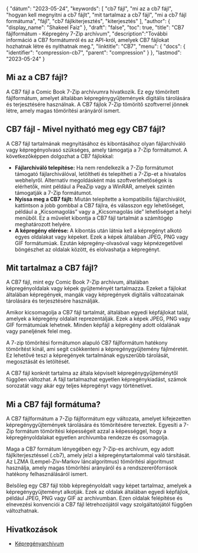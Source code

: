 {
"dátum": "2023-05-24",
  "keywords": [
"cb7 fájl",
"mi az a cb7 fájl",
"hogyan kell megnyitni a cb7 fájlt",
"mit tartalmaz a cb7 fájl",
"mi a cb7 fájl formátuma",
"fájl",
"cb7 fájlkiterjesztés",
"kiterjesztés"
],
  "author": {
"display_name": "Shakeel Faiz"
},
"draft": "false",
"toc": true,
"title": "CB7 fájlformátum - Képregény 7-Zip archívum",
  "description":"További információ a CB7 formátumról és az API-król, amelyek CB7 fájlokat hozhatnak létre és nyithatnak meg.",
"linktitle": "CB7",
  "menu": {
    "docs": {
      "identifier": "compression-cb7",
      "parent": "compression"
}
},
"lastmod": "2023-05-24"
}

## Mi az a CB7 fájl?

A CB7 fájl a Comic Book 7-Zip archívumra hivatkozik. Ez egy tömörített fájlformátum, amelyet általában képregénygyűjtemények digitális tárolására és terjesztésére használnak. A CB7 fájlok 7-Zip tömörítő szoftverrel jönnek létre, amely magas tömörítési arányáról ismert.

## CB7 fájl - Mivel nyitható meg egy CB7 fájl?

A CB7 fájl tartalmának megnyitásához és kibontásához olyan fájlarchiváló vagy képregényolvasó szükséges, amely támogatja a 7-Zip formátumot. A következőképpen dolgozhat a CB7 fájlokkal:

- **Fájlarchiváló telepítése:** Ha nem rendelkezik a 7-Zip formátumot támogató fájlarchiválóval, letöltheti és telepítheti a 7-Zip-et a hivatalos webhelyről. Alternatív megoldásként más szoftverlehetőségek is elérhetők, mint például a PeaZip vagy a WinRAR, amelyek szintén támogatják a 7-Zip formátumot.
- **Nyissa meg a CB7 fájlt:** Miután telepítette a kompatibilis fájlarchiválót, kattintson a jobb gombbal a CB7 fájlra, és válasszon egy lehetőséget, például a „Kicsomagolás” vagy a „Kicsomagolás ide” lehetőséget a helyi menüből. Ez a művelet kibontja a CB7 fájl tartalmát a számítógép meghatározott helyére.
- **A képregény elérése:** A kibontás után látnia kell a képregényt alkotó egyes oldalakat vagy képeket. Ezek a képek általában JPEG, PNG vagy GIF formátumúak. Ezután képregény-olvasóval vagy képnézegetővel böngészhet az oldalak között, és elolvashatja a képregényt.

## Mit tartalmaz a CB7 fájl?

A CB7 fájl, mint egy Comic Book 7-Zip archívum, általában képregényoldalak vagy képek gyűjteményét tartalmazza. Ezeket a fájlokat általában képregények, mangák vagy képregények digitális változatainak tárolására és terjesztésére használják.

Amikor kicsomagolja a CB7 fájl tartalmát, általában egyedi képfájlokat talál, amelyek a képregény oldalait reprezentálják. Ezek a képek JPEG, PNG vagy GIF formátumúak lehetnek. Minden képfájl a képregény adott oldalának vagy paneljének felel meg.

A 7-zip tömörítési formátumon alapuló CB7 fájlformátum hatékony tömörítést kínál, ami segít csökkenteni a képregénygyűjtemény fájlméretét. Ez lehetővé teszi a képregények tartalmának egyszerűbb tárolását, megosztását és letöltését.

A CB7 fájl konkrét tartalma az általa képviselt képregénygyűjteménytől függően változhat. A fájl tartalmazhat egyetlen képregénykiadást, számok sorozatát vagy akár egy teljes képregényt vagy történetívet.

## Mi a CB7 fájl formátuma?

A CB7 fájlformátum a 7-Zip fájlformátum egy változata, amelyet kifejezetten képregénygyűjtemények tárolására és tömörítésére terveztek. Egyesíti a 7-Zip formátum tömörítési képességeit azzal a képességgel, hogy a képregényoldalakat egyetlen archívumba rendezze és csomagolja.

Maga a CB7 formátum lényegében egy 7-Zip-es archívum, egy adott fájlkiterjesztéssel (.cb7), amely jelzi a képregénytartalommal való társítását. Az LZMA (Lempel-Ziv-Markov láncalgoritmus) tömörítési algoritmust használja, amely magas tömörítési arányáról és a rendszererőforrások hatékony felhasználásáról ismert.

Belsőleg egy CB7 fájl több képregényoldalt vagy képet tartalmaz, amelyek a képregénygyűjteményt alkotják. Ezek az oldalak általában egyedi képfájlok, például JPEG, PNG vagy GIF az archívumban. Ezen oldalak felépítése és elnevezési konvenciói a CB7 fájl létrehozójától vagy szolgáltatójától függően változhatnak.

## Hivatkozások
* [Képregényarchívum](https://en.wikipedia.org/wiki/Comic_book_archive)

